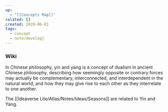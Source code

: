 ```yaml
---
up:
  - "[[Concepts Map]]"
related: []
created: 2020-06-01
tags:
  - concept
  - note/develop🍃
---
```


### Wiki
In Chinese philosophy, yin and yang is a concept of dualism in ancient Chinese philosophy, describing how seemingly opposite or contrary forces may actually be complementary, interconnected, and interdependent in the natural world, and how they may give rise to each other as they interrelate to one another.

The [[Ideaverse Lite/Atlas/Notes/Ideas/Seasons]] are related to Yin and Yang.


